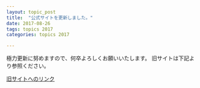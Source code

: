```yaml
---
layout: topic_post
title:  "公式サイトを更新しました。"
date: 2017-08-26
tags: topics 2017
categories: topics 2017

---
```


極力更新に努めますので、何卒よろしくお願いいたします。
旧サイトは下記より参照ください。

<a class="btn btn-primary btn-sm" href="{{ site.baseurl }}/old/">旧サイトへのリンク</a>
